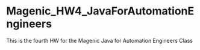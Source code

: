 # Magenic_HW4_JavaForAutomationEngineers
This is the fourth HW for the Magenic Java for Automation Engineers Class
